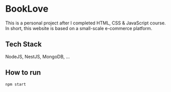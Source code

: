 # BookLove

This is a personal project after I completed HTML, CSS & JavaScript course. In short, this website is based on a small-scale e-commerce platform.

## Tech Stack

NodeJS, NestJS, MongoDB, ...

## How to run

```
npm start
```